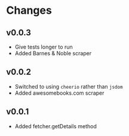 # Changes

## v0.0.3

- Give tests longer to run
- Added Barnes & Noble scraper

## v0.0.2

- Switched to using `cheerio` rather than `jsdom`
- Added awesomebooks.com scraper

## v0.0.1

- Added fetcher.getDetails method

